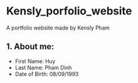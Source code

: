 # Kensly_porfolio_website
A portfolio website made by Kensly Pham
## 1. About me:
* First Name: Huy
* Last Name: Pham Dinh
* Date of Birth: 08/09/1993
